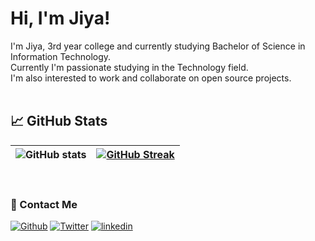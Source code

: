 # Hi, I'm Jiya! 

<img src="https://komarev.com/ghpvc/?username=your-github-Jiya398&style=plastic&color=yellow" alt="" /> <br>
I'm Jiya, 3rd year college and currently studying Bachelor of Science in Information Technology. <br>
Currently I'm passionate studying in the Technology field. <br>
I'm also interested to work and collaborate on open source projects.
<br><br>

## 📈 GitHub Stats <br>
| ![GitHub stats](https://github-readme-stats.vercel.app/api?username=Jiya398&theme=great-gatsby&show_icons=true) | [![GitHub Streak](https://github-readme-streak-stats.herokuapp.com?user=Jiya398&theme=Javascript-dark&date_format=M%20j%5B%2C%20Y%5D)](https://git.io/streak-stats) |
| --- | --- |
<br>

### 💌 Contact Me 

[<img alt="Github" src="https://img.shields.io/badge/GitHub-%2312100E.svg?&style=for-the-badge&logo=Github&logoColor=white" />](https://github.com/Jiya398)
[<img alt="Twitter" src="https://img.shields.io/badge/twitter-%231DA1F2.svg?&style=for-the-badge&logo=twitter&logoColor=white" />](https://twitter.com/Jiya398)
[<img alt="linkedin" src="https://img.shields.io/badge/linkedin-%230077B5.svg?&style=for-the-badge&logo=linkedin&logoColor=white" />](https://www.linkedin.com/in/julieta-sayco-4a22391bb/)
